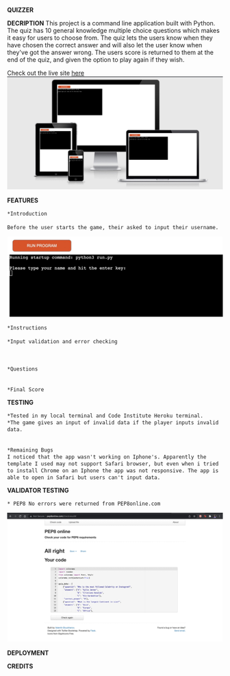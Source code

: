 **QUIZZER**

**DECRIPTION**
This project is a command line application built with Python. The quiz has 10 general knowledge multiple choice questions which makes it easy for users to choose from. The quiz lets the users know when they have chosen the correct answer and will also let the user know when they've got the answer wrong. The users score is returned to them at the end of the quiz, and given the option to play again if they wish.

Check out the live site [here](https://quizapp-python.herokuapp.com/)
<img src="assets/images/am i responsive.jpg">

**FEATURES**

    *Introduction

    Before the user starts the game, their asked to input their username.
<img src="assets/images/introduction.jpg">
    

    *Instructions

    *Input validation and error checking



    *Questions


    *Final Score




**TESTING**

    *Tested in my local terminal and Code Institute Heroku terminal.
    *The game gives an input of invalid data if the player inputs invalid data.

    
    *Remaining Bugs
    I noticed that the app wasn't working on Iphone's. Apparently the template I used may not support Safari browser, but even when i tried to install Chrome on an Iphone the app was not responsive. The app is able to open in Safari but users can't input data.

**VALIDATOR TESTING**
    
    * PEP8 No errors were returned from PEP8online.com
<img src="assets/images/Pep8 validator.jpg">    




**DEPLOYMENT**

**CREDITS**



